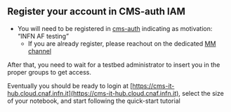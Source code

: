 <!--
 Copyright 2022 undefined
 
 Licensed under the Apache License, Version 2.0 (the "License");
 you may not use this file except in compliance with the License.
 You may obtain a copy of the License at
 
     http://www.apache.org/licenses/LICENSE-2.0
 
 Unless required by applicable law or agreed to in writing, software
 distributed under the License is distributed on an "AS IS" BASIS,
 WITHOUT WARRANTIES OR CONDITIONS OF ANY KIND, either express or implied.
 See the License for the specific language governing permissions and
 limitations under the License.
-->

## Register your account in CMS-auth IAM

- You will need to be registered in [cms-auth](https://cms-auth.cern.ch/) indicating as motivation: “INFN AF testing”
  - If you are already register, please reachout on the dedicated [MM channel](https://mattermost.web.cern.ch/infn-cloud-pg/channels/infn-analysis-facility)

After that, you need to wait for a testbed administrator to insert you in the proper groups to get access.

Eventually you should be ready to login at [https://cms-it-hub.cloud.cnaf.infn.it](https://cms-it-hub.cloud.cnaf.infn.it), select the size of your notebook, and start following the quick-start tutorial
